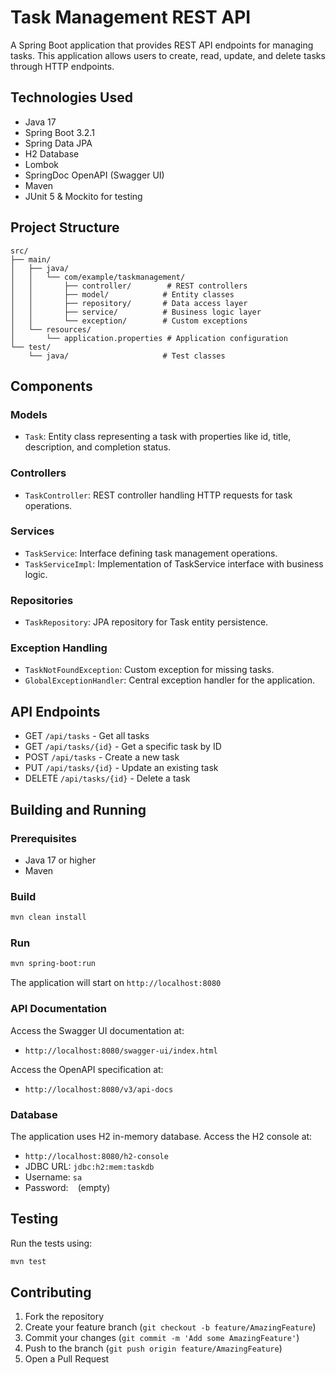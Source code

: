 # Task Management REST API

A Spring Boot application that provides REST API endpoints for managing tasks. This application allows users to create, read, update, and delete tasks through HTTP endpoints.

## Technologies Used

- Java 17
- Spring Boot 3.2.1
- Spring Data JPA
- H2 Database
- Lombok
- SpringDoc OpenAPI (Swagger UI)
- Maven
- JUnit 5 & Mockito for testing

## Project Structure

```
src/
├── main/
│   ├── java/
│   │   └── com/example/taskmanagement/
│   │       ├── controller/        # REST controllers
│   │       ├── model/            # Entity classes
│   │       ├── repository/       # Data access layer
│   │       ├── service/          # Business logic layer
│   │       └── exception/        # Custom exceptions
│   └── resources/
│       └── application.properties # Application configuration
└── test/
    └── java/                     # Test classes
```

## Components

### Models
- `Task`: Entity class representing a task with properties like id, title, description, and completion status.

### Controllers
- `TaskController`: REST controller handling HTTP requests for task operations.

### Services
- `TaskService`: Interface defining task management operations.
- `TaskServiceImpl`: Implementation of TaskService interface with business logic.

### Repositories
- `TaskRepository`: JPA repository for Task entity persistence.

### Exception Handling
- `TaskNotFoundException`: Custom exception for missing tasks.
- `GlobalExceptionHandler`: Central exception handler for the application.

## API Endpoints

- GET `/api/tasks` - Get all tasks
- GET `/api/tasks/{id}` - Get a specific task by ID
- POST `/api/tasks` - Create a new task
- PUT `/api/tasks/{id}` - Update an existing task
- DELETE `/api/tasks/{id}` - Delete a task

## Building and Running

### Prerequisites
- Java 17 or higher
- Maven

### Build
```bash
mvn clean install
```

### Run
```bash
mvn spring-boot:run
```

The application will start on `http://localhost:8080`

### API Documentation
Access the Swagger UI documentation at:
- `http://localhost:8080/swagger-ui/index.html`

Access the OpenAPI specification at:
- `http://localhost:8080/v3/api-docs`

### Database
The application uses H2 in-memory database.
Access the H2 console at:
- `http://localhost:8080/h2-console`
- JDBC URL: `jdbc:h2:mem:taskdb`
- Username: `sa`
- Password: ` ` (empty)

## Testing

Run the tests using:
```bash
mvn test
```

## Contributing

1. Fork the repository
2. Create your feature branch (`git checkout -b feature/AmazingFeature`)
3. Commit your changes (`git commit -m 'Add some AmazingFeature'`)
4. Push to the branch (`git push origin feature/AmazingFeature`)
5. Open a Pull Request
